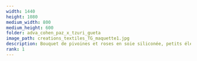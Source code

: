 ```yaml
---
width: 1440
height: 1080
medium_width: 800
medium_height: 600
folder: adva_cohen_paz_x_tzuri_gueta
image_path: creations_textiles_TG_maquette1.jpg
description: Bouquet de pivoines et roses en soie siliconée, petits éléments brodés
rank: 1
---
```

